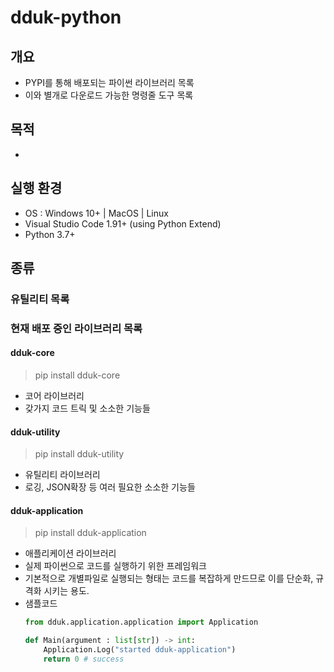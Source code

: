 # dduk-python

## 개요
- PYPI를 통해 배포되는 파이썬 라이브러리 목록
- 이와 별개로 다운로드 가능한 명령줄 도구 목록

## 목적
- 

## 실행 환경
- OS : Windows 10+ | MacOS | Linux
- Visual Studio Code 1.91+ (using Python Extend)
- Python 3.7+

## 종류
### 유틸리티 목록
 
### 현재 배포 중인 라이브러리 목록
#### dduk-core
> pip install dduk-core
- 코어 라이브러리
- 갖가지 코드 트릭 및 소소한 기능들


#### dduk-utility
> pip install dduk-utility
- 유틸리티 라이브러리
- 로깅, JSON확장 등 여러 필요한 소소한 기능들

#### dduk-application
> pip install dduk-application
- 애플리케이션 라이브러리
- 실제 파이썬으로 코드를 실행하기 위한 프레임워크
- 기본적으로 개별파일로 실행되는 형태는 코드를 복잡하게 만드므로 이를 단순화, 규격화 시키는 용도.
- 샘플코드
	```python
	from dduk.application.application import Application

	def Main(argument : list[str]) -> int:
		Application.Log("started dduk-application")
		return 0 # success
	```
